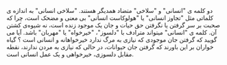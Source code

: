 دو کلمه ی "انسانی" و "سلاخی" متضاد همدیگر هستند. "سلاخی انسانی" به اندازه ی کلماتی مثل "تجاوز انسانی" یا "هولوکاست انسانی" بی معنی و مضحک است، چرا که صحبت بر سر گرفتن یا نگرفتن حق حیات و جان یک موجود زنده است، نه شیوه‌ی کشتن آن. کلمه ی "انسانی" میتواند مترادف با "دلسوز"، "خیرخواه" یا "مهربان" باشد.
آیا می گویید که گرفتن جان موجودی که نیازی به مرگ ندارد خیرخواهانه و انسانی است ؟ گیاه خواران بر این باورند که گرفتن جان حیوانات، در حالی که نیازی به مردن ندارند، نقطه مقابل دلسوزی، خیرخواهی و یک عمل انسانی است.
